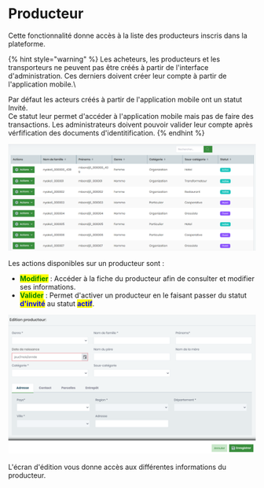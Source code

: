 # Producteur

Cette fonctionnalité donne accès à la liste des producteurs inscris dans la plateforme.

{% hint style="warning" %}
Les acheteurs, les producteurs et les transporteurs ne peuvent pas être créés à partir de l'interface d'administration. Ces derniers doivent créer leur compte à partir de l'application mobile.\


Par défaut les acteurs créés à partir de l'application mobile ont un statut Invité.\
Ce statut leur permet d'accéder à l'application mobile mais pas de faire des transactions. Les administrateurs doivent pouvoir valider leur compte après vérfification des documents d'identitification.
{% endhint %}



![Liste des acheteur](<../.gitbook/assets/image (33).png>)

Les actions disponibles sur un producteur sont :&#x20;

* <mark style="color:green;">**Modifier**</mark> : Accéder à la fiche du producteur afin de consulter et modifier ses informations.
* <mark style="color:green;">**Valider**</mark> : Permet d'activer un producteur en le faisant passer du statut <mark style="color:blue;">**d'invité**</mark> au statut <mark style="color:blue;">**actif**</mark>.

![Edition d'un producteur](<../.gitbook/assets/image (19).png>)

L'écran d'édition vous donne accès aux différentes informations du producteur.

